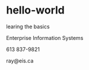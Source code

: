 # hello-world
learing the basics
<p>
  Enterprise Information Systems
</p>
<p>
  613 837-9821
</p>
<p>
  ray@eis.ca
</p>
